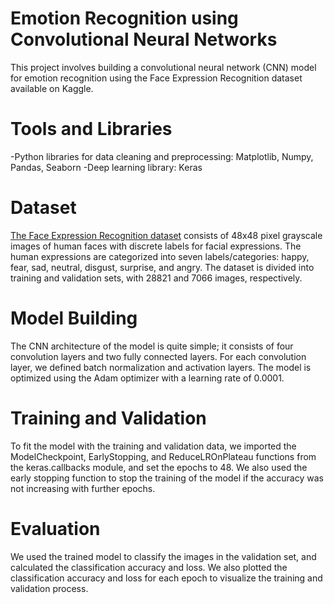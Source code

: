 # Emotion Recognition using Convolutional Neural Networks

This project involves building a convolutional neural network (CNN) model for emotion recognition using the Face Expression Recognition dataset available on Kaggle.

# Tools and Libraries
-Python libraries for data cleaning and preprocessing: Matplotlib, Numpy, Pandas, Seaborn
-Deep learning library: Keras

# Dataset
[The Face Expression Recognition dataset](https://www.kaggle.com/datasets/jonathanoheix/face-expression-recognition-dataset) consists of 48x48 pixel grayscale images of human faces with discrete labels for facial expressions. The human expressions are categorized into seven labels/categories: happy, fear, sad, neutral, disgust, surprise, and angry. The dataset is divided into training and validation sets, with 28821 and 7066 images, respectively.

# Model Building 
The CNN architecture of the model is quite simple; it consists of four convolution layers and two fully connected layers. For each convolution layer, we defined batch normalization and activation layers. The model is optimized using the Adam optimizer with a learning rate of 0.0001.

# Training and Validation
To fit the model with the training and validation data, we imported the ModelCheckpoint, EarlyStopping, and ReduceLROnPlateau functions from the keras.callbacks module, and set the epochs to 48. We also used the early stopping function to stop the training of the model if the accuracy was not increasing with further epochs.

# Evaluation
We used the trained model to classify the images in the validation set, and calculated the classification accuracy and loss. We also plotted the classification accuracy and loss for each epoch to visualize the training and validation process.
